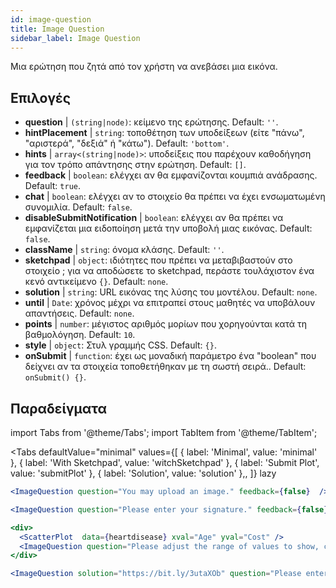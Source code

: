 ```yaml
---
id: image-question 
title: Image Question
sidebar_label: Image Question
---
```


Μια ερώτηση που ζητά από τον χρήστη να ανεβάσει μια εικόνα.

## Επιλογές

* __question__ | `(string|node)`: κείμενο της ερώτησης. Default: `''`.
* __hintPlacement__ | `string`: τοποθέτηση των υποδείξεων (είτε "πάνω", "αριστερά", "δεξιά" ή "κάτω"). Default: `'bottom'`.
* __hints__ | `array<(string|node)>`: υποδείξεις που παρέχουν καθοδήγηση για τον τρόπο απάντησης στην ερώτηση. Default: `[]`.
* __feedback__ | `boolean`: ελέγχει αν θα εμφανίζονται κουμπιά ανάδρασης. Default: `true`.
* __chat__ | `boolean`: ελέγχει αν το στοιχείο θα πρέπει να έχει ενσωματωμένη συνομιλία. Default: `false`.
* __disableSubmitNotification__ | `boolean`: ελέγχει αν θα πρέπει να εμφανίζεται μια ειδοποίηση μετά την υποβολή μιας εικόνας. Default: `false`.
* __className__ | `string`: όνομα κλάσης. Default: `''`.
* __sketchpad__ | `object`: ιδιότητες που πρέπει να μεταβιβαστούν στο στοιχείο <Sketchpad />; για να αποδώσετε το sketchpad, περάστε τουλάχιστον ένα κενό αντικείμενο `{}`. Default: `none`.
* __solution__ | `string`: URL εικόνας της λύσης του μοντέλου. Default: `none`.
* __until__ | `Date`: χρόνος μέχρι να επιτραπεί στους μαθητές να υποβάλουν απαντήσεις. Default: `none`.
* __points__ | `number`: μέγιστος αριθμός μορίων που χορηγούνται κατά τη βαθμολόγηση. Default: `10`.
* __style__ | `object`: Στυλ γραμμής CSS. Default: `{}`.
* __onSubmit__ | `function`: έχει ως μοναδική παράμετρο ένα "boolean" που δείχνει αν τα στοιχεία τοποθετήθηκαν με τη σωστή σειρά.. Default: `onSubmit() {}`.


## Παραδείγματα

import Tabs from '@theme/Tabs';
import TabItem from '@theme/TabItem';

<Tabs
    defaultValue="minimal"
    values={[
        { label: 'Minimal', value: 'minimal' },
        { label: 'With Sketchpad', value: 'witchSketchpad' },
        { label: 'Submit Plot', value: 'submitPlot' },
        { label: 'Solution', value: 'solution' },,
    ]}
    lazy
>

<TabItem value="minimal">

```jsx live
<ImageQuestion question="You may upload an image." feedback={false}  />
```
</TabItem>

<TabItem value="witchSketchpad">

```jsx live
<ImageQuestion question="Please enter your signature." feedback={false} sketchpad={{ canvasHeight: 300}} />
```

</TabItem>

<TabItem value="submitPlot">

```jsx live
<div>
  <ScatterPlot  data={heartdisease} xval="Age" yval="Cost" />
  <ImageQuestion question="Please adjust the range of values to show, change the axis labels and title of the plot, and submit your result." />
</div>
```
</TabItem>

<TabItem value="solution">

```jsx live
<ImageQuestion solution="https://bit.ly/3utaXOb" question="Please enter the Greek letter 'Gamma'." feedback={false} sketchpad={{ canvasHeight: 300}} />
```
</TabItem>

</Tabs>
